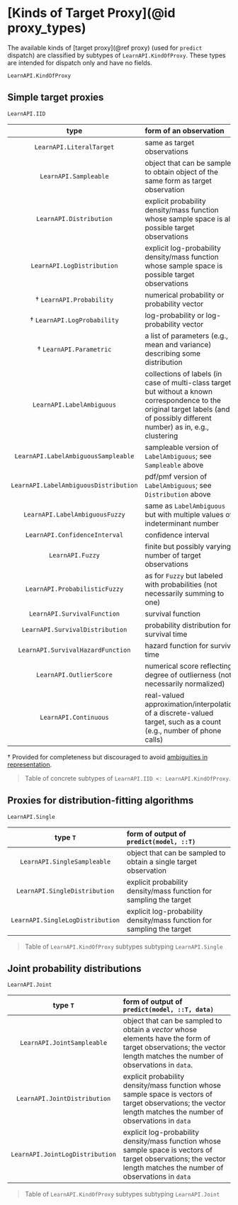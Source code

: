 # [Kinds of Target Proxy](@id proxy_types)

The available kinds of [target proxy](@ref proxy) (used for `predict` dispatch) are
classified by subtypes of `LearnAPI.KindOfProxy`. These types are intended for dispatch
only and have no fields.

```@docs
LearnAPI.KindOfProxy
```

## Simple target proxies

```@docs
LearnAPI.IID
```

| type                                  | form of an observation                                                                                                                                                            |
|:-------------------------------------:|:----------------------------------------------------------------------------------------------------------------------------------------------------------------------------------|
| `LearnAPI.LiteralTarget`              | same as target observations                                                                                                                                                       |
| `LearnAPI.Sampleable`                 | object that can be sampled to obtain object of the same form as target observation                                                                                                |
| `LearnAPI.Distribution`               | explicit probability density/mass function whose sample space is all possible target observations                                                                                 |
| `LearnAPI.LogDistribution`            | explicit log-probability density/mass function whose sample space is possible target observations                                                                                 |
| † `LearnAPI.Probability`              | numerical probability or probability vector                                                                                                                                       |
| † `LearnAPI.LogProbability`           | log-probability or log-probability vector                                                                                                                                         |
| † `LearnAPI.Parametric`               | a list of parameters (e.g., mean and variance) describing some distribution                                                                                                       |
| `LearnAPI.LabelAmbiguous`             | collections of labels (in case of multi-class target) but without a known correspondence to the original target labels (and of possibly different number) as in, e.g., clustering |
| `LearnAPI.LabelAmbiguousSampleable`   | sampleable version of `LabelAmbiguous`; see `Sampleable` above                                                                                                                    |
| `LearnAPI.LabelAmbiguousDistribution` | pdf/pmf version of `LabelAmbiguous`; see `Distribution`  above                                                                                                                    |
| `LearnAPI.LabelAmbiguousFuzzy`        | same as `LabelAmbiguous` but with multiple values of indeterminant number                                                                                                         |
| `LearnAPI.ConfidenceInterval`         | confidence interval                                                                                                                                                               |
| `LearnAPI.Fuzzy`                      | finite but possibly varying number of target observations                                                                                                                         |
| `LearnAPI.ProbabilisticFuzzy`         | as for `Fuzzy` but labeled with probabilities (not necessarily summing to one)                                                                                                    |
| `LearnAPI.SurvivalFunction`           | survival function                                                                                                                                                                 |
| `LearnAPI.SurvivalDistribution`       | probability distribution for survival time                                                                                                                                        |
| `LearnAPI.SurvivalHazardFunction`     | hazard function for survival time                                                                                                                                                 |
| `LearnAPI.OutlierScore`               | numerical score reflecting degree of outlierness (not necessarily normalized)                                                                                                     |
| `LearnAPI.Continuous`                 | real-valued approximation/interpolation of a discrete-valued target, such as a count (e.g., number of phone calls)                                                                |

† Provided for completeness but discouraged to avoid [ambiguities in
representation](https://github.com/alan-turing-institute/MLJ.jl/blob/dev/paper/paper.md#a-unified-approach-to-probabilistic-predictions-and-their-evaluation).

> Table of concrete subtypes of `LearnAPI.IID <: LearnAPI.KindOfProxy`.


## Proxies for distribution-fitting algorithms

```@docs
LearnAPI.Single
```

| type `T`                         | form of output of `predict(model, ::T)`                                |
|:--------------------------------:|:-----------------------------------------------------------------------|
| `LearnAPI.SingleSampleable`      | object that can be sampled to obtain a single target observation       |
| `LearnAPI.SingleDistribution`    | explicit probability density/mass function for sampling the target     |
| `LearnAPI.SingleLogDistribution` | explicit log-probability density/mass function for sampling the target |

> Table of `LearnAPI.KindOfProxy` subtypes subtyping `LearnAPI.Single`


## Joint probability distributions

```@docs
LearnAPI.Joint
```

| type `T`                        | form of output of `predict(model, ::T, data)`                                                                                                                     |
|:-------------------------------:|:---------------------------------------------------------------------------------------------------------------------------------------------------------------------|
| `LearnAPI.JointSampleable`      | object that can be sampled to obtain a *vector* whose elements have the form of target observations; the vector length matches the number of observations in `data`. |
| `LearnAPI.JointDistribution`    | explicit probability density/mass function whose sample space is vectors of target observations;  the vector length matches the number of observations in `data`     |
| `LearnAPI.JointLogDistribution` | explicit log-probability density/mass function whose sample space is vectors of target observations;  the vector length matches the number of observations in `data` |

> Table of `LearnAPI.KindOfProxy` subtypes subtyping `LearnAPI.Joint`
